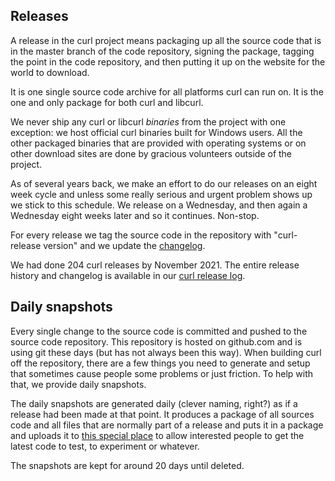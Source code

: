 ## Releases

A release in the curl project means packaging up all the source code that is
in the master branch of the code repository, signing the package, tagging the
point in the code repository, and then putting it up on the website for the
world to download.

It is one single source code archive for all platforms curl can run on. It is
the one and only package for both curl and libcurl.

We never ship any curl or libcurl _binaries_ from the project with one
exception: we host official curl binaries built for Windows users. All the
other packaged binaries that are provided with operating systems or on other
download sites are done by gracious volunteers outside of the project.

As of several years back, we make an effort to do our releases on an eight
week cycle and unless some really serious and urgent problem shows up we stick
to this schedule. We release on a Wednesday, and then again a Wednesday eight
weeks later and so it continues. Non-stop.

For every release we tag the source code in the repository with "curl-release
version" and we update the [changelog](https://curl.se/changes.html).

We had done 204 curl releases by November 2021. The entire release history and
changelog is available in our [curl release
log](https://curl.se/docs/releases.html).

## Daily snapshots

Every single change to the source code is committed and pushed to the source
code repository. This repository is hosted on github.com and is using git
these days (but has not always been this way). When building curl off the
repository, there are a few things you need to generate and setup that
sometimes cause people some problems or just friction. To help with that, we
provide daily snapshots.

The daily snapshots are generated daily (clever naming, right?) as if a
release had been made at that point. It produces a package of all sources code
and all files that are normally part of a release and puts it in a package and
uploads it to [this special place](https://curl.se/snapshots/) to allow
interested people to get the latest code to test, to experiment or whatever.

The snapshots are kept for around 20 days until deleted.
